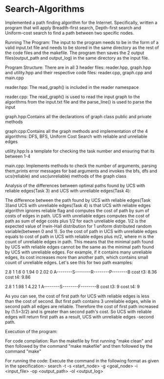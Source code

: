 Search-Algorithms
=================

Implemented a path finding algorithm for the Internet. Specifically, written a  program that will apply Breadth-first search, Depth-first search and Uniform-cost search to find a path between two specific nodes.

Running The Program:
The input to the program needs to be in the form of a valid input.txt file and needs to be stored in the same directory as the rest of the code files and the makefile. The program then saves the 2 output files(output_path and output_log) in the same directory as the input file.

Program Structure:
There are in all 3 header files: reader.hpp, graph.hpp and utility.hpp and their respective code files: reader.cpp, graph.cpp and main.cpp

reader.hpp: The read_graph() is included in the reader namespace

reader.cpp: The read_graph() is used to read the input graph to the algorithms from the input.txt file and the parse_line() is used to parse the input

graph.hpp:Contains all the declarations of graph class public and private methods

graph:cpp:Contains all the graph methods and implementation of the 4 algorithms: DFS, BFS, Uniform Cost Search with reliable and unreliable edges

utility.hpp:Is a template for checking the task number and ensuring that its between 1-4

main.cpp: Implements methods to check the number of arguments, parsing them,prints error messages for bad arguments and invokes the bfs, dfs and ucs(reliable) and usc(unreliable) methods of the graph class

Analysis of the differences between optimal paths found by UCS with reliable edges(Task 3) and UCS with unreliable edges(Task 4):

The difference between the path found by UCS with reliable edges(Task 3)and UCS with unreliable edges(Task 4) is that UCS with reliable edges algorithm ignores reliable flag and computes the cost of path by sum of costs of edges in path. UCS with unreliable edges computes the cost of path as sum of edge costs plus 1/2 for each unreliable edge.
1/2 is the expected value of Irwin-Hall distribution for 1 uniform distributed random variable(between 0 and 1).
So the cost of path in UCS with unreliable edges equals to cost of path in UCS with reliable edges plus m/2, where m is the count of unreliable edges in path.
This means that the minimal path found by UCS with reliable edges cannot be the same as the  minimal path found by UCS with unreliable edges. 
For example, if it contains many unreliable edges, its cost increases more than another path, which contains small count of unreliable edges.
Let's see this for two path examples:

  2.8  1   1.6  0   1.94 0   2.02 0
A--------S--------R--------P--------B   cost t3: 8.36   cost t4: 9.86


  2.8  1   1.98 1   4.22 1
A--------S--------F--------B            cost t3: 9      cost t4: 9


As you can see, the cost of first path for UCS with reliable edges is less than the cost of second. But first path contains 3 unreliable edges, while in second path all edges are reliable. Therefore the cost of first path increased by (1.5=3/2) and is greater than second path's cost. So UCS with reliable edges will return first path as a result, UCS with unreliable edges -second path.

Execution of the program:

For code compilation:
Run the makefile by first running "make clean" and then followed by the command "make makefile" and then followed by the command "make"

For running the code:
Execute the command in the following format as given in the specification:-
search -t <task> -s <start_node> -g <goal_node> -i <input_file> -op <output_path> -ol <output_log>

